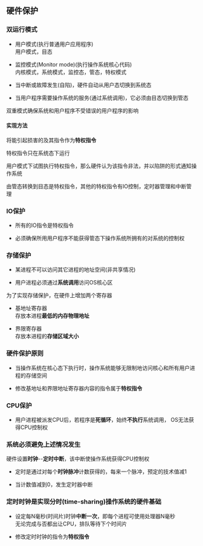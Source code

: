 ## 硬件保护

### 双运行模式

- 用户模式(执行普通用户应用程序)
</br>用户模式，目态

- 监控模式(Monitor mode)(执行操作系统核心代码)
</br>内核模式，系统模式，监控态，管态，特权模式

- 当中断或故障发生(自陷)，硬件自动从用户态切换到系统态

- 当用户程序需要操作系统的服务(通过系统调用)，它必须由目态切换到管态

双重模式确保系统和用户程序不受错误的用户程序的影响

#### 实现方法

将能引起损害的及其指令作为**特权指令**

特权指令只在系统态下运行

用户模式下试图执行特权指令，那么硬件认为该指令非法，并以陷阱的形式通知操作系统

由管态转换到目态是特权指令，其他的特权指令有IO控制，定时器管理和中断管理

### IO保护

- 所有的IO指令是特权指令

- 必须确保所用用户程序不能获得管态下操作系统所拥有的对系统的控制权

### 存储保护

- 某进程不可以访问其它进程的地址空间(非共享情况)

- 用户进程必须通过**系统调用**访问OS核心区

为了实现存储保护，在硬件上增加两个寄存器

- 基地址寄存器
</br>存放本进程**最低的内存物理地址**

- 界限寄存器
</br>存放本进程的**存储区域大小**

### 硬件保护原则

- 当操作系统在核心态下执行时，操作系统能够无限制地访问核心和所有用户进程的存储空间

- 修改基地址和界限地址寄存器内容的指令属于**特权指令**

### CPU保护

- 用户进程被派发CPU后，若程序是**死循环**，始终**不执行**系统调用， OS无法获得CPU控制权

### 系统必须避免上述情况发生

硬件设置**时钟**--**定时中断**，该中断使操作系统获得CPU控制权

- 定时是通过对每个**时钟脉冲**计数获得的，每来一个脉冲，预定的技术值减1

- 当计数值减到0，发生定时器中断

### 定时时钟是实现分时(time-sharing)操作系统的硬件基础

- 设定每N毫秒(时间片)时钟**中断一次**，即每个进程可使用处理器N毫秒
</br>无论完成与否都出让CPU，排队等待下个时间片

- 修改定时时钟的指令为**特权指令**